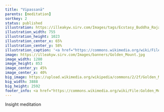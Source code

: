 ```yaml
---
title: "Vipassanā"
parents: [meditation]
sortkey: 2
status: published
illustration: https://illeakyw.sirv.com/Images/tags/Ecstasy_Buddha_Rajasekharan_2019.jpg
illustration_width: 755
illustration_height: 1023
illustration_center_x: 65%
illustration_center_y: 58%
illustration_caption: '<a href="https://commons.wikimedia.org/wiki/File:Ecstasy_Buddha_Rajasekharan_2019.jpg">"Ecstasy Buddha" by Rajasekharan Parameswaran</a> (<a href="https://creativecommons.org/licenses/by-sa/4.0">CC BY-SA 4.0</a>) is an oil painting depicting a brass Buddha face, caught mid-disappearance. Insight meditation is the practice of seeing the impermanent and illusory nature of all forms: especially our own body.'
image: https://illeakyw.sirv.com/Images/banners/Golden_Mount.jpg
image_width: 1280
image_height: 853
image_center_y: 45%
image_center_x: 40%
big_image: https://upload.wikimedia.org/wikipedia/commons/2/2f/Golden_Mount%2C_Bangkok%2C_Thailand_%284244516258%29.jpg
big_width: 3888
big_height: 2592
footer_info: <a href="https://commons.wikimedia.org/wiki/File:Golden_Mount,_Bangkok,_Thailand_(4244516258).jpg">Yeo Watzup</a>, <a href="https://creativecommons.org/licenses/by/2.0">CC BY 2.0</a>
---
```


Insight meditation
